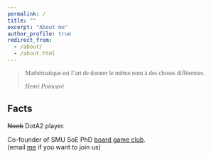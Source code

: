 ```yaml
---
permalink: /
title: ""
excerpt: "About me"
author_profile: true
redirect_from: 
  - /about/
  - /about.html
---
```

> <span style="font-family:cursive;">Mathématique est l’art de donner le même nom à des choses différentes. </span>
>
> <span style="font-family:cursive;"><cite><em>Henri Poincaré</em></cite> </span> 


## Facts

<!-- Tech products lover. 

Certified Apple Teacher (in iPad, Mac, and Swift programming).

<img src="{{site.url}}/images/AppleTeacher_black.png" width="120px" /><img src="{{site.url}}/images/AppleTeacherSwiftPlaygrounds_black.png" width="120px" />

Expert in kindergarten level mathematics. -->

~~Noob~~ DotA2 player.   

Co-founder of SMU SoE PhD [board game club](https://lqyjasonlee.github.io/boardgame/).  
(email [me](mailto:qyli.2019@phdecons.smu.edu.sg) if you want to join us)  

<!-- Social Vegan, I avoid meet. -->

